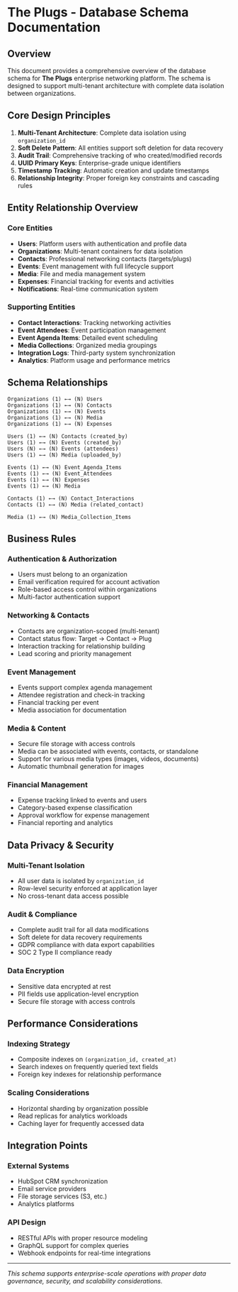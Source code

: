 # The Plugs - Database Schema Documentation

## Overview

This document provides a comprehensive overview of the database schema for **The Plugs** enterprise networking platform. The schema is designed to support multi-tenant architecture with complete data isolation between organizations.

## Core Design Principles

1. **Multi-Tenant Architecture**: Complete data isolation using `organization_id`
2. **Soft Delete Pattern**: All entities support soft deletion for data recovery
3. **Audit Trail**: Comprehensive tracking of who created/modified records
4. **UUID Primary Keys**: Enterprise-grade unique identifiers
5. **Timestamp Tracking**: Automatic creation and update timestamps
6. **Relationship Integrity**: Proper foreign key constraints and cascading rules

## Entity Relationship Overview

### Core Entities
- **Users**: Platform users with authentication and profile data
- **Organizations**: Multi-tenant containers for data isolation
- **Contacts**: Professional networking contacts (targets/plugs)
- **Events**: Event management with full lifecycle support
- **Media**: File and media management system
- **Expenses**: Financial tracking for events and activities
- **Notifications**: Real-time communication system

### Supporting Entities
- **Contact Interactions**: Tracking networking activities
- **Event Attendees**: Event participation management
- **Event Agenda Items**: Detailed event scheduling
- **Media Collections**: Organized media groupings
- **Integration Logs**: Third-party system synchronization
- **Analytics**: Platform usage and performance metrics

## Schema Relationships

```
Organizations (1) ←→ (N) Users
Organizations (1) ←→ (N) Contacts
Organizations (1) ←→ (N) Events
Organizations (1) ←→ (N) Media
Organizations (1) ←→ (N) Expenses

Users (1) ←→ (N) Contacts (created_by)
Users (1) ←→ (N) Events (created_by)
Users (N) ←→ (N) Events (attendees)
Users (1) ←→ (N) Media (uploaded_by)

Events (1) ←→ (N) Event_Agenda_Items
Events (1) ←→ (N) Event_Attendees
Events (1) ←→ (N) Expenses
Events (1) ←→ (N) Media

Contacts (1) ←→ (N) Contact_Interactions
Contacts (1) ←→ (N) Media (related_contact)

Media (1) ←→ (N) Media_Collection_Items
```

## Business Rules

### Authentication & Authorization
- Users must belong to an organization
- Email verification required for account activation
- Role-based access control within organizations
- Multi-factor authentication support

### Networking & Contacts
- Contacts are organization-scoped (multi-tenant)
- Contact status flow: Target → Contact → Plug
- Interaction tracking for relationship building
- Lead scoring and priority management

### Event Management
- Events support complex agenda management
- Attendee registration and check-in tracking
- Financial tracking per event
- Media association for documentation

### Media & Content
- Secure file storage with access controls
- Media can be associated with events, contacts, or standalone
- Support for various media types (images, videos, documents)
- Automatic thumbnail generation for images

### Financial Management
- Expense tracking linked to events and users
- Category-based expense classification
- Approval workflow for expense management
- Financial reporting and analytics

## Data Privacy & Security

### Multi-Tenant Isolation
- All user data is isolated by `organization_id`
- Row-level security enforced at application layer
- No cross-tenant data access possible

### Audit & Compliance
- Complete audit trail for all data modifications
- Soft delete for data recovery requirements
- GDPR compliance with data export capabilities
- SOC 2 Type II compliance ready

### Data Encryption
- Sensitive data encrypted at rest
- PII fields use application-level encryption
- Secure file storage with access controls

## Performance Considerations

### Indexing Strategy
- Composite indexes on `(organization_id, created_at)`
- Search indexes on frequently queried text fields
- Foreign key indexes for relationship performance

### Scaling Considerations
- Horizontal sharding by organization possible
- Read replicas for analytics workloads
- Caching layer for frequently accessed data

## Integration Points

### External Systems
- HubSpot CRM synchronization
- Email service providers
- File storage services (S3, etc.)
- Analytics platforms

### API Design
- RESTful APIs with proper resource modeling
- GraphQL support for complex queries
- Webhook endpoints for real-time integrations

---

*This schema supports enterprise-scale operations with proper data governance, security, and scalability considerations.*


















